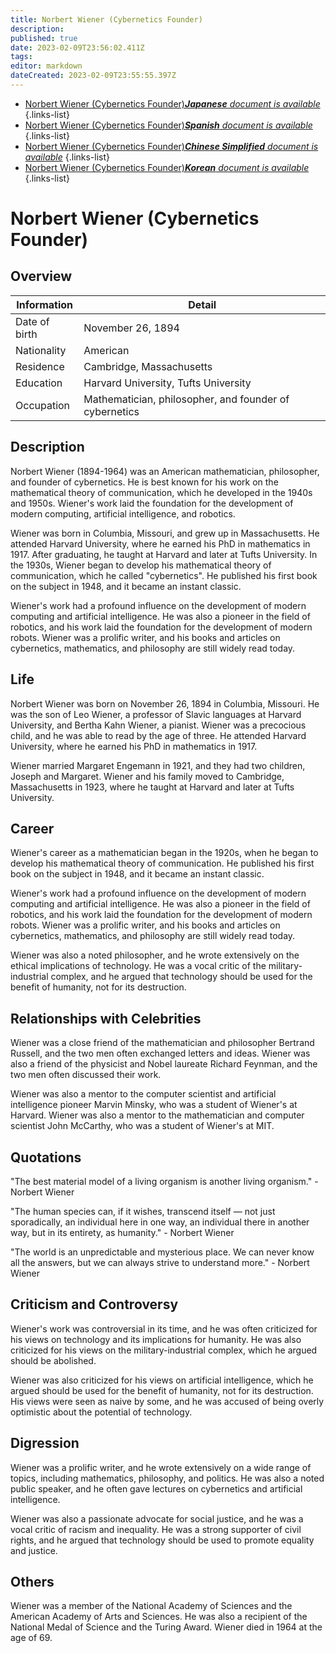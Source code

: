 ```yaml
---
title: Norbert Wiener (Cybernetics Founder)
description: 
published: true
date: 2023-02-09T23:56:02.411Z
tags: 
editor: markdown
dateCreated: 2023-02-09T23:55:55.397Z
---
```


- [Norbert Wiener (Cybernetics Founder)***Japanese** document is available*](/ja/Knowledge-base/Dictionary/Person/norbert-wiener-cybernetics-founder)
{.links-list}
- [Norbert Wiener (Cybernetics Founder)***Spanish** document is available*](/es/Knowledge-base/Dictionary/Person/norbert-wiener-cybernetics-founder)
{.links-list}
- [Norbert Wiener (Cybernetics Founder)***Chinese Simplified** document is available*](/zh/Knowledge-base/Dictionary/Person/norbert-wiener-cybernetics-founder)
{.links-list}
- [Norbert Wiener (Cybernetics Founder)***Korean** document is available*](/ko/Knowledge-base/Dictionary/Person/norbert-wiener-cybernetics-founder)
{.links-list}


# Norbert Wiener (Cybernetics Founder)

## Overview

| Information | Detail |
| ---------- | ------ |
| Date of birth | November 26, 1894 |
| Nationality | American |
| Residence | Cambridge, Massachusetts |
| Education | Harvard University, Tufts University |
| Occupation | Mathematician, philosopher, and founder of cybernetics |

## Description

Norbert Wiener (1894-1964) was an American mathematician, philosopher, and founder of cybernetics. He is best known for his work on the mathematical theory of communication, which he developed in the 1940s and 1950s. Wiener's work laid the foundation for the development of modern computing, artificial intelligence, and robotics.

Wiener was born in Columbia, Missouri, and grew up in Massachusetts. He attended Harvard University, where he earned his PhD in mathematics in 1917. After graduating, he taught at Harvard and later at Tufts University. In the 1930s, Wiener began to develop his mathematical theory of communication, which he called "cybernetics". He published his first book on the subject in 1948, and it became an instant classic.

Wiener's work had a profound influence on the development of modern computing and artificial intelligence. He was also a pioneer in the field of robotics, and his work laid the foundation for the development of modern robots. Wiener was a prolific writer, and his books and articles on cybernetics, mathematics, and philosophy are still widely read today.

## Life

Norbert Wiener was born on November 26, 1894 in Columbia, Missouri. He was the son of Leo Wiener, a professor of Slavic languages at Harvard University, and Bertha Kahn Wiener, a pianist. Wiener was a precocious child, and he was able to read by the age of three. He attended Harvard University, where he earned his PhD in mathematics in 1917.

Wiener married Margaret Engemann in 1921, and they had two children, Joseph and Margaret. Wiener and his family moved to Cambridge, Massachusetts in 1923, where he taught at Harvard and later at Tufts University.

## Career

Wiener's career as a mathematician began in the 1920s, when he began to develop his mathematical theory of communication. He published his first book on the subject in 1948, and it became an instant classic.

Wiener's work had a profound influence on the development of modern computing and artificial intelligence. He was also a pioneer in the field of robotics, and his work laid the foundation for the development of modern robots. Wiener was a prolific writer, and his books and articles on cybernetics, mathematics, and philosophy are still widely read today.

Wiener was also a noted philosopher, and he wrote extensively on the ethical implications of technology. He was a vocal critic of the military-industrial complex, and he argued that technology should be used for the benefit of humanity, not for its destruction.

## Relationships with Celebrities

Wiener was a close friend of the mathematician and philosopher Bertrand Russell, and the two men often exchanged letters and ideas. Wiener was also a friend of the physicist and Nobel laureate Richard Feynman, and the two men often discussed their work.

Wiener was also a mentor to the computer scientist and artificial intelligence pioneer Marvin Minsky, who was a student of Wiener's at Harvard. Wiener was also a mentor to the mathematician and computer scientist John McCarthy, who was a student of Wiener's at MIT.

## Quotations

"The best material model of a living organism is another living organism." - Norbert Wiener

"The human species can, if it wishes, transcend itself — not just sporadically, an individual here in one way, an individual there in another way, but in its entirety, as humanity." - Norbert Wiener

"The world is an unpredictable and mysterious place. We can never know all the answers, but we can always strive to understand more." - Norbert Wiener

## Criticism and Controversy

Wiener's work was controversial in its time, and he was often criticized for his views on technology and its implications for humanity. He was also criticized for his views on the military-industrial complex, which he argued should be abolished.

Wiener was also criticized for his views on artificial intelligence, which he argued should be used for the benefit of humanity, not for its destruction. His views were seen as naive by some, and he was accused of being overly optimistic about the potential of technology.

## Digression

Wiener was a prolific writer, and he wrote extensively on a wide range of topics, including mathematics, philosophy, and politics. He was also a noted public speaker, and he often gave lectures on cybernetics and artificial intelligence.

Wiener was also a passionate advocate for social justice, and he was a vocal critic of racism and inequality. He was a strong supporter of civil rights, and he argued that technology should be used to promote equality and justice.

## Others

Wiener was a member of the National Academy of Sciences and the American Academy of Arts and Sciences. He was also a recipient of the National Medal of Science and the Turing Award. Wiener died in 1964 at the age of 69.